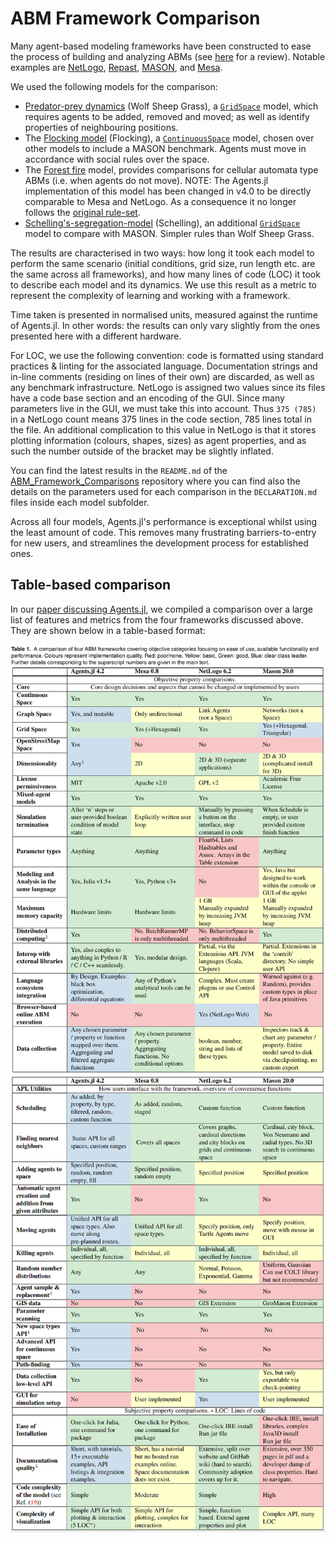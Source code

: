 # ABM Framework Comparison
Many agent-based modeling frameworks have been constructed to ease the process of building and analyzing ABMs (see [here](http://dx.doi.org/10.1016/j.cosrev.2017.03.001) for a review).
Notable examples are [NetLogo](https://ccl.northwestern.edu/netlogo/), [Repast](https://repast.github.io/index.html), [MASON](https://journals.sagepub.com/doi/10.1177/0037549705058073), and [Mesa](https://github.com/projectmesa/mesa).

We used the following models for the comparison:

- [Predator-prey dynamics](@ref) (Wolf Sheep Grass), a [`GridSpace`](@ref) model, which requires agents to be added, removed and moved; as well as identify properties of neighbouring positions.
- The [Flocking model](@ref) (Flocking), a [`ContinuousSpace`](@ref) model, chosen over other models to include a MASON benchmark. Agents must move in accordance with social rules over the space.
- The [Forest fire](@ref) model, provides comparisons for cellular automata type ABMs (i.e. when agents do not move). NOTE: The Agents.jl implementation of this model has been changed in v4.0 to be directly comparable to Mesa and NetLogo. As a consequence it no longer follows the [original rule-set](https://en.wikipedia.org/wiki/Forest-fire_model).
- [Schelling's-segregation-model](@ref) (Schelling), an additional [`GridSpace`](@ref) model to compare with MASON. Simpler rules than Wolf Sheep Grass.

The results are characterised in two ways: how long it took each model to perform the same scenario (initial conditions, grid size, run length etc. are the same across all frameworks), and how many lines of code (LOC) it took to describe each model and its dynamics. We use this result as a metric to represent the complexity of learning and working with a framework.

Time taken is presented in normalised units, measured against the runtime of Agents.jl. In other words: the results can only vary slightly from the ones presented here with a different hardware.

For LOC, we use the following convention: code is formatted using standard practices & linting for the associated language. Documentation strings and in-line comments (residing on lines of their own) are discarded, as well as any benchmark infrastructure. NetLogo is assigned two values since its files have a code base section and an encoding of the GUI. Since many parameters live in the GUI, we must take this into account. Thus `375 (785)` in a NetLogo count means 375 lines in the code section, 785 lines total in the file. An additional complication to this value in NetLogo is that it stores plotting information (colours, shapes, sizes) as agent properties, and as such the number outside of the bracket may be slightly inflated.

You can find the latest results in the `README.md` of the [ABM_Framework_Comparisons](https://github.com/JuliaDynamics/ABM_Framework_Comparisons) repository where you can find also the details on the parameters used for each comparison in the `DECLARATION.md` files inside each model subfolder. 

Across all four models, Agents.jl's performance is exceptional whilst using the least amount of code. This removes many frustrating barriers-to-entry for new users, and streamlines the development process for established ones.

## Table-based comparison

In our [paper discussing Agents.jl](https://arxiv.org/abs/2101.10072), we compiled a comparison over a large list of features and metrics from the four frameworks discussed above.
They are shown below in a table-based format:

![Table 1](assets/table1.png)
![Table 1 continued](assets/table2.png)
